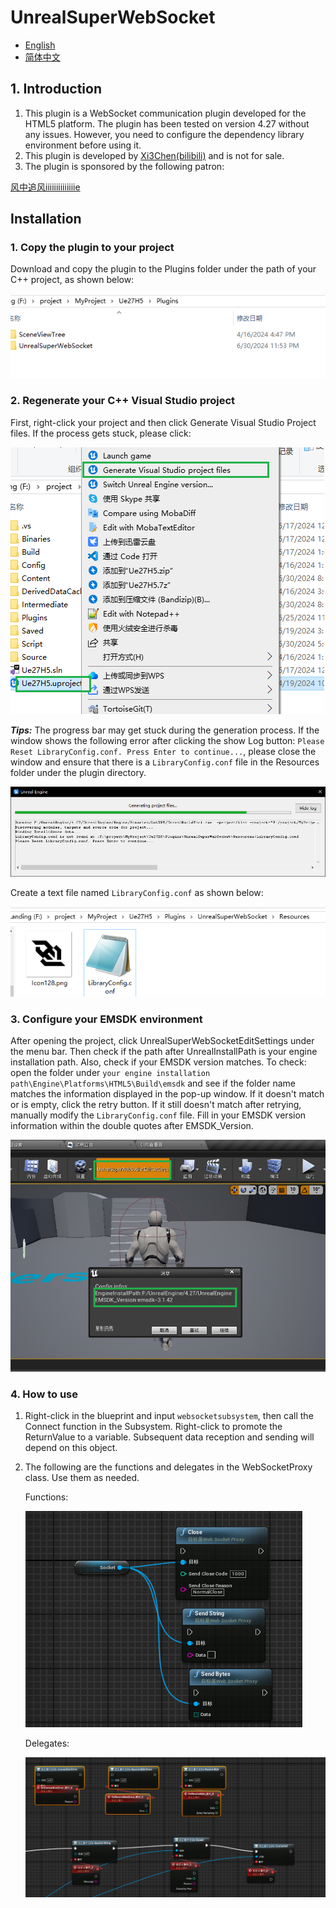 # UnrealSuperWebSocket
-  [English](./README.en.md)
-  [简体中文](./README.zh_CH.md)
## 1. Introduction

1. This plugin is a WebSocket communication plugin developed for the HTML5 platform. The plugin has been tested on version 4.27 without any issues. However, you need to configure the dependency library environment before using it.
2. This plugin is developed by [Xi3Chen(bilibili)](https://space.bilibili.com/320495524?spm_id_from=333.1007.0.0) and is not for sale.
3. The plugin is sponsored by the following patron:
   
[风中追风iiiiiiiiiiiiiie](https://space.bilibili.com/25082692)

## Installation
### 1. Copy the plugin to your project
Download and copy the plugin to the Plugins folder under the path of your C++ project, as shown below:

![InstallPath](./InstallPath.png)

### 2. Regenerate your C++ Visual Studio project
First, right-click your project and then click Generate Visual Studio Project files. If the process gets stuck, please click:

   ![GenerateProject](./GenerateProject.png)

   ***Tips:*** The progress bar may get stuck during the generation process. If the window shows the following error after clicking the show Log button: `Please Reset LibraryConfig.conf. Press Enter to continue...`, please close the window and ensure that there is a `LibraryConfig.conf` file in the Resources folder under the plugin directory.
   
   ![NotFindLibraryConfig](/READMEResource/NotFindLibraryConfig.png)
   
   Create a text file named `LibraryConfig.conf` as shown below:
   
   ![LibraryConfigPath](./LibraryConfigPath.png)

### 3. Configure your EMSDK environment

After opening the project, click UnrealSuperWebSocketEditSettings under the menu bar. Then check if the path after UnrealInstallPath is your engine installation path. Also, check if your EMSDK version matches. To check: open the folder under `your engine installation path\Engine\Platforms\HTML5\Build\emsdk` and see if the folder name matches the information displayed in the pop-up window. If it doesn't match or is empty, click the retry button. If it still doesn't match after retrying, manually modify the `LibraryConfig.conf` file. Fill in your EMSDK version information within the double quotes after EMSDK_Version.

![CheckYouEnv](./CheckYouEnv.png)

### 4. How to use
1. Right-click in the blueprint and input `websocketsubsystem`, then call the Connect function in the Subsystem. Right-click to promote the ReturnValue to a variable. Subsequent data reception and sending will depend on this object.
2. The following are the functions and delegates in the WebSocketProxy class. Use them as needed.

   Functions:

   ![Func](./Functions.png)

   Delegates:
   
   ![Delegate](./Delegate.png)
